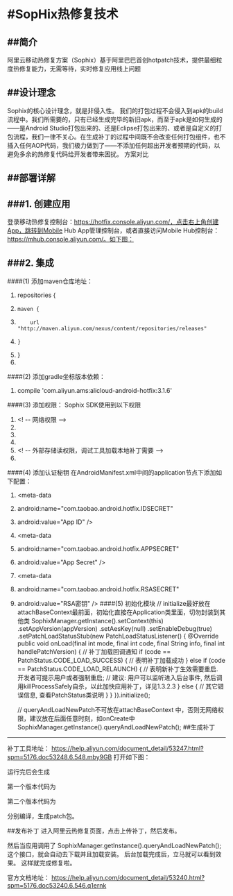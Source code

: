 #SopHix热修复技术
==========


##简介
----------
阿里云移动热修复方案（Sophix）基于阿里巴巴首创hotpatch技术，提供最细粒度热修复能力，无需等待，实时修复应用线上问题

##设计理念
----------
Sophix的核心设计理念，就是非侵入性。
我们的打包过程不会侵入到apk的build流程中。我们所需要的，只有已经生成完毕的新旧apk，而至于apk是如何生成的——是Android Studio打包出来的、还是Eclipse打包出来的、或者是自定义的打包流程，我们一律不关心。在生成补丁的过程中间既不会改变任何打包组件，也不插入任何AOP代码，我们极力做到了——不添加任何超出开发者预期的代码，以避免多余的热修复代码给开发者带来困扰。
方案对比





##部署详解
----------
###1.	创建应用
----------
登录移动热修复控制台：https://hotfix.console.aliyun.com/，点击右上角创建App，跳转到Mobile Hub App管理控制台，或者直接访问Mobile Hub控制台：https://mhub.console.aliyun.com/。如下图：

###2.	集成
----------
####(1)	添加maven仓库地址：
1.	repositories {
2.	   maven {
3.	       url "http://maven.aliyun.com/nexus/content/repositories/releases"
4.	   }
5.	}
6.
####(2)	添加gradle坐标版本依赖：
1.	compile 'com.aliyun.ams:alicloud-android-hotfix:3.1.6'

####(3)	添加权限：
Sophix SDK使用到以下权限
1.	<! -- 网络权限 -->
2.	<uses-permission android:name="android.permission.INTERNET" />
3.	<uses-permission android:name="android.permission.ACCESS_NETWORK_STATE" />
4.	<uses-permission android:name="android.permission.ACCESS_WIFI_STATE" />
5.	<! -- 外部存储读权限，调试工具加载本地补丁需要 -->
6.	<uses-permission android:name="android.permission.READ_EXTERNAL_STORAGE"/>
####(4)	添加认证秘钥
在AndroidManifest.xml中间的application节点下添加如下配置：
1.	<meta-data
2.	android:name="com.taobao.android.hotfix.IDSECRET"
3.	android:value="App ID" />
4.	<meta-data
5.	android:name="com.taobao.android.hotfix.APPSECRET"
6.	android:value="App Secret" />
7.	<meta-data
8.	android:name="com.taobao.android.hotfix.RSASECRET"
9.	android:value="RSA密钥" />
####(5)	初始化模块
	// initialize最好放在attachBaseContext最前面，初始化直接在Application类里面，切勿封装到其他类
	SophixManager.getInstance().setContext(this)
	.setAppVersion(appVersion)
	.setAesKey(null)
	.setEnableDebug(true)
	.setPatchLoadStatusStub(new PatchLoadStatusListener() {
	@Override
	public void onLoad(final int mode, final int code, final String info, final int handlePatchVersion) {
	// 补丁加载回调通知
	if (code == PatchStatus.CODE_LOAD_SUCCESS) {
	// 表明补丁加载成功
	} else if (code == PatchStatus.CODE_LOAD_RELAUNCH) {
	// 表明新补丁生效需要重启. 开发者可提示用户或者强制重启;
	// 建议: 用户可以监听进入后台事件, 然后调用killProcessSafely自杀，以此加快应用补丁，详见1.3.2.3
	} else {
	// 其它错误信息, 查看PatchStatus类说明
	}
	}
	}).initialize();

	// queryAndLoadNewPatch不可放在attachBaseContext 中，否则无网络权限，建议放在后面任意时刻，如onCreate中
	SophixManager.getInstance().queryAndLoadNewPatch();
##生成补丁
----------
补丁工具地址：
https://help.aliyun.com/document_detail/53247.html?spm=5176.doc53248.6.548.mby9GB
打开如下图：


运行完后会生成

第一个版本代码为

第二个版本代码为

分别编译，生成patch包。







##发布补丁
进入阿里云热修复页面，点击上传补丁，然后发布。

然后当应用调用了
SophixManager.getInstance().queryAndLoadNewPatch();
这个接口，就会自动去下载并且加载安装。
后台加载完成后，立马就可以看到效果。
这样就完成修复啦。


官方文档地址：
https://help.aliyun.com/document_detail/53240.html?spm=5176.doc53240.6.546.q1ernk

